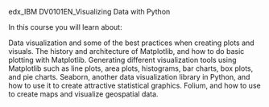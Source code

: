edx_IBM DV0101EN_Visualizing Data with Python

In this course you will learn about:

Data visualization and some of the best practices when creating plots and visuals.
The history and architecture of Matplotlib, and how to do basic plotting with Matplotlib.
Generating different visualization tools using Matplotlib such as line plots, area plots, histograms, bar charts, box plots, and pie charts.
Seaborn, another data visualization library in Python, and how to use it to create attractive statistical graphics.
Folium, and how to use to create maps and visualize geospatial data.